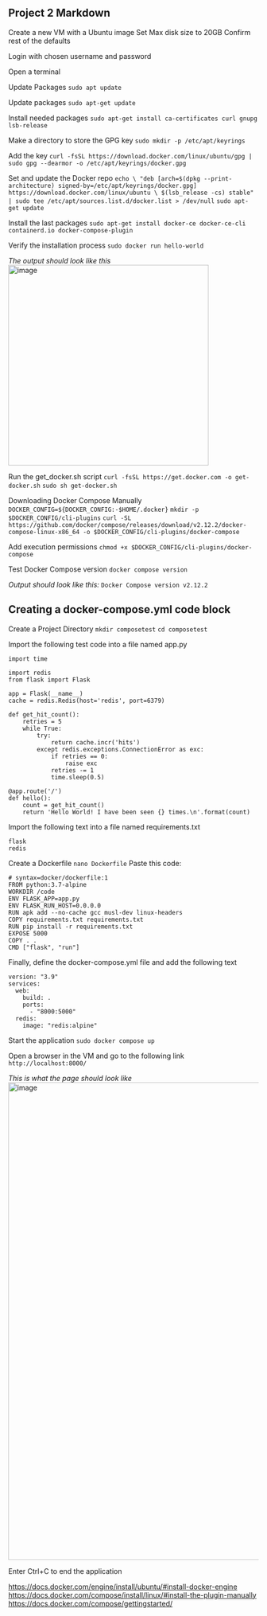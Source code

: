 ## Project 2 Markdown

Create a new VM with a Ubuntu image
Set Max disk size to 20GB
Confirm rest of the defaults

Login with chosen username and password

Open a terminal

Update Packages
```sudo apt update```

Update packages 
```sudo apt-get update```

Install needed packages
```sudo apt-get install ca-certificates curl gnupg lsb-release```

Make a directory to store the GPG key
```sudo mkdir -p /etc/apt/keyrings```

Add the key
```curl -fsSL https://download.docker.com/linux/ubuntu/gpg | sudo gpg --dearmor -o /etc/apt/keyrings/docker.gpg```

Set and update the Docker repo
```echo \ "deb [arch=$(dpkg --print-architecture) signed-by=/etc/apt/keyrings/docker.gpg] https://download.docker.com/linux/ubuntu \ $(lsb_release -cs) stable" | sudo tee /etc/apt/sources.list.d/docker.list > /dev/null```
```sudo apt-get update```

Install the last packages
```sudo apt-get install docker-ce docker-ce-cli containerd.io docker-compose-plugin```

Verify the installation process 
```sudo docker run hello-world```

*The output should look like this*
<img width="403" alt="image" src="https://user-images.githubusercontent.com/71207177/202337638-734fccee-9acd-4eeb-adf6-c617d68f57fe.png">



Run the get_docker.sh script
```curl -fsSL https://get.docker.com -o get-docker.sh```
```sudo sh get-docker.sh```

Downloading Docker Compose Manually
```DOCKER_CONFIG=${DOCKER_CONFIG:-$HOME/.docker}```
```mkdir -p $DOCKER_CONFIG/cli-plugins```
```curl -SL https://github.com/docker/compose/releases/download/v2.12.2/docker-compose-linux-x86_64 -o $DOCKER_CONFIG/cli-plugins/docker-compose```

Add execution permissions 
``chmod +x $DOCKER_CONFIG/cli-plugins/docker-compose``

Test Docker Compose version
```docker compose version```

*Output should look like this:*
``Docker Compose version v2.12.2``

## Creating a docker-compose.yml code block

Create a Project Directory 
```mkdir composetest```
```cd composetest```

Import the following test code into a file named app.py

```
import time

import redis
from flask import Flask

app = Flask(__name__)
cache = redis.Redis(host='redis', port=6379)

def get_hit_count():
    retries = 5
    while True:
        try:
            return cache.incr('hits')
        except redis.exceptions.ConnectionError as exc:
            if retries == 0:
                raise exc
            retries -= 1
            time.sleep(0.5)

@app.route('/')
def hello():
    count = get_hit_count()
    return 'Hello World! I have been seen {} times.\n'.format(count)
```
Import the following text into a file named requirements.txt
```
flask
redis
```

Create a Dockerfile
```nano Dockerfile```
Paste this code:

```
# syntax=docker/dockerfile:1
FROM python:3.7-alpine
WORKDIR /code
ENV FLASK_APP=app.py
ENV FLASK_RUN_HOST=0.0.0.0
RUN apk add --no-cache gcc musl-dev linux-headers
COPY requirements.txt requirements.txt
RUN pip install -r requirements.txt
EXPOSE 5000
COPY . .
CMD ["flask", "run"]
```

Finally, define the docker-compose.yml file and add the following text
```
version: "3.9"
services:
  web:
    build: .
    ports:
      - "8000:5000"
  redis:
    image: "redis:alpine"
```

Start the application
```sudo docker compose up```

Open a browser in the VM and go to the following link
``http://localhost:8000/``

*This is what the page should look like*
<img width="960" alt="image" src="https://user-images.githubusercontent.com/71207177/202337475-5cd6220c-a0ac-4165-b292-5305b86e0d20.png">


Enter Ctrl+C to end the application


https://docs.docker.com/engine/install/ubuntu/#install-docker-engine
https://docs.docker.com/compose/install/linux/#install-the-plugin-manually
https://docs.docker.com/compose/gettingstarted/
